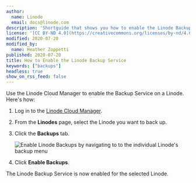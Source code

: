 ```yaml
---
author:
  name: Linode
  email: docs@linode.com
description: 'Shortguide that shows you how to enable the Linode Backup Service.'
license: '[CC BY-ND 4.0](https://creativecommons.org/licenses/by-nd/4.0)'
modified: 2020-07-20
modified_by:
  name: Heather Zoppetti
published: 2020-07-20
title: How to Enable the Linode Backup Service
keywords: ["backups"]
headless: true
show_on_rss_feed: false
---
```


Use the Linode Cloud Manager to enable the Backup Service on a Linode. Here's how:

1.  Log in to the [Linode Cloud Manager](https://cloud.linode.com).

1.  From the **Linodes** page, select the Linode you want to back up.

1.  Click the **Backups** tab.

    ![Enable Linode Backups by navigating to to the individual Linode's backup menu](backups-enable-backups.png "Enable Linode Backups by navigating to to the individual Linode's backup menu")

1.  Click **Enable Backups**.

The Linode Backup Service is now enabled for the selected Linode.
